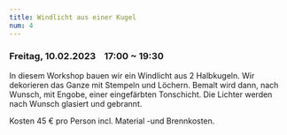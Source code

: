 ```yaml
---
title: Windlicht aus einer Kugel
num: 4
---
```


### Freitag, 10.02.2023    17:00 ~ 19:30

In diesem Workshop bauen wir ein Windlicht aus 2 Halbkugeln. Wir dekorieren das Ganze mit Stempeln und Löchern. Bemalt wird dann, nach Wunsch, mit Engobe, einer eingefärbten Tonschicht. Die Lichter werden nach Wunsch glasiert und gebrannt.

Kosten 45 € pro Person incl. Material -und Brennkosten.